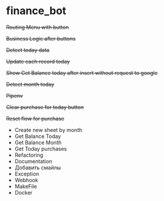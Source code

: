 # finance_bot

~~Routing Menu with button~~

~~Business Logic after buttons~~

~~Detect today data~~

~~Update each record today~~

~~Show Get Balance today after insert without request to google~~

~~Detect month today~~

~~Pipenv~~

~~Clear purchase for today button~~

~~Reset flow for purchase~~


- Create new sheet by month
- Get Balance Today
- Get Balance Month
- Get Today purchases
- Refactoring
- Documentation
- Добавить смайлы
- Exception
- Webhook
- MakeFile
- Docker
